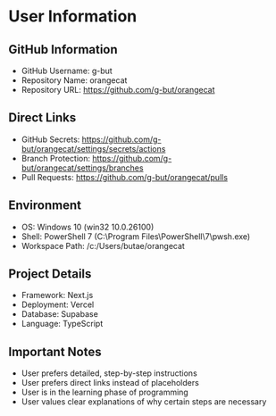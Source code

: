 # User Information

## GitHub Information
- GitHub Username: g-but
- Repository Name: orangecat
- Repository URL: https://github.com/g-but/orangecat

## Direct Links
- GitHub Secrets: https://github.com/g-but/orangecat/settings/secrets/actions
- Branch Protection: https://github.com/g-but/orangecat/settings/branches
- Pull Requests: https://github.com/g-but/orangecat/pulls

## Environment
- OS: Windows 10 (win32 10.0.26100)
- Shell: PowerShell 7 (C:\Program Files\PowerShell\7\pwsh.exe)
- Workspace Path: /c:/Users/butae/orangecat

## Project Details
- Framework: Next.js
- Deployment: Vercel
- Database: Supabase
- Language: TypeScript

## Important Notes
- User prefers detailed, step-by-step instructions
- User prefers direct links instead of placeholders
- User is in the learning phase of programming
- User values clear explanations of why certain steps are necessary 